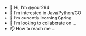 - 👋 Hi, I’m @your294
- 👀 I’m interested in Java/Python/GO
- 🌱 I’m currently learning Spring
- 💞️ I’m looking to collaborate on ...
- 📫 How to reach me ...

<!---
your294/your294 is a ✨ special ✨ repository because its `README.md` (this file) appears on your GitHub profile.
You can click the Preview link to take a look at your changes.
--->
